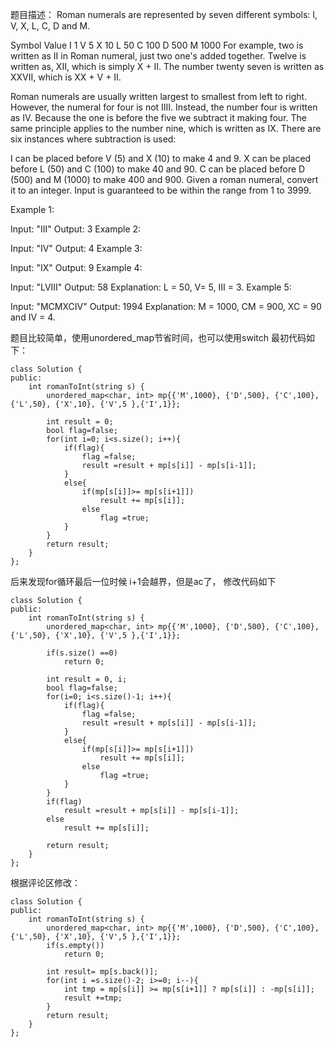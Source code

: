 题目描述：
Roman numerals are represented by seven different symbols: I, V, X, L, C, D and M.

Symbol       Value
I             1
V             5
X             10
L             50
C             100
D             500
M             1000
For example, two is written as II in Roman numeral, just two one's added together. Twelve is written as, XII, which is simply X + II. The number twenty seven is written as XXVII, which is XX + V + II.

Roman numerals are usually written largest to smallest from left to right. However, the numeral for four is not IIII. Instead, the number four is written as IV. Because the one is before the five we subtract it making four. The same principle applies to the number nine, which is written as IX. There are six instances where subtraction is used:

I can be placed before V (5) and X (10) to make 4 and 9. 
X can be placed before L (50) and C (100) to make 40 and 90. 
C can be placed before D (500) and M (1000) to make 400 and 900.
Given a roman numeral, convert it to an integer. Input is guaranteed to be within the range from 1 to 3999.

Example 1:

Input: "III"
Output: 3
Example 2:

Input: "IV"
Output: 4
Example 3:

Input: "IX"
Output: 9
Example 4:

Input: "LVIII"
Output: 58
Explanation: L = 50, V= 5, III = 3.
Example 5:

Input: "MCMXCIV"
Output: 1994
Explanation: M = 1000, CM = 900, XC = 90 and IV = 4.


题目比较简单，使用unordered_map节省时间，也可以使用switch
最初代码如下：
```
class Solution {
public:
    int romanToInt(string s) {
        unordered_map<char, int> mp{{'M',1000}, {'D',500}, {'C',100}, {'L',50}, {'X',10}, {'V',5 },{'I',1}};

        int result = 0;
        bool flag=false;
        for(int i=0; i<s.size(); i++){
            if(flag){
                flag =false;
                result =result + mp[s[i]] - mp[s[i-1]];
            }
            else{
                if(mp[s[i]]>= mp[s[i+1]])
                    result += mp[s[i]];
                else
                    flag =true;
            }
        }
        return result;
    }
};
```

后来发现for循环最后一位时候 i+1会越界，但是ac了，
修改代码如下
```
class Solution {
public:
    int romanToInt(string s) {
        unordered_map<char, int> mp{{'M',1000}, {'D',500}, {'C',100}, {'L',50}, {'X',10}, {'V',5 },{'I',1}};
        
        if(s.size() ==0)
            return 0;
        
        int result = 0, i;
        bool flag=false;
        for(i=0; i<s.size()-1; i++){
            if(flag){
                flag =false;
                result =result + mp[s[i]] - mp[s[i-1]];
            }
            else{
                if(mp[s[i]]>= mp[s[i+1]])
                    result += mp[s[i]];
                else
                    flag =true;
            }
        }
        if(flag)
            result =result + mp[s[i]] - mp[s[i-1]];
        else
            result += mp[s[i]];
        
        return result;
    }
};
```
根据评论区修改：
```
class Solution {
public:
    int romanToInt(string s) {
        unordered_map<char, int> mp{{'M',1000}, {'D',500}, {'C',100}, {'L',50}, {'X',10}, {'V',5 },{'I',1}};
        if(s.empty())
            return 0;
        
        int result= mp[s.back()];
        for(int i =s.size()-2; i>=0; i--){
            int tmp = mp[s[i]] >= mp[s[i+1]] ? mp[s[i]] : -mp[s[i]];
            result +=tmp;
        }
        return result;
    }
};
```
